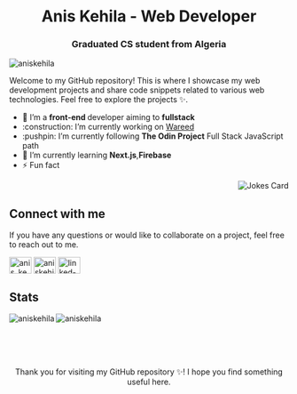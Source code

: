 <h1 align="center">Anis Kehila - Web Developer</h1>
<h3 align="center">Graduated CS student from Algeria</h3>
<p align="left"> <img src="https://komarev.com/ghpvc/?username=aniskehila&label=Profile%20views&color=0e75b6&style=flat" alt="aniskehila" /> </p>
<p>Welcome to my GitHub repository! This is where I showcase my web development projects and share code snippets related to various web technologies. Feel free to explore the projects ✨.</p>
<ul>
  <li>🔭 I’m a <strong> front-end </strong> developer aiming to <strong>fullstack</strong></li>
  <li>:construction: I’m currently working on <a href="wareed-dz.com" target="_blank" >Wareed</a></li>
  <li>:pushpin: I’m currently following <strong>The Odin Project</strong> Full Stack JavaScript path </li>
  <li>🌱 I’m currently learning <strong>Next.js</strong>,<strong>Firebase</strong> </li>
  <li>⚡ Fun fact
    <p align="right"><img src="https://readme-jokes.vercel.app/api?hideBorder" alt="Jokes Card" /></p>
   </li>
</ul>

<!--
**AnisKehila/AnisKehila** is a ✨ _special_ ✨ repository because its `README.md` (this file) appears on your GitHub profile.

Here are some ideas to get you started:

- 
- 👯 I’m looking to collaborate on ...
- 🤔 I’m looking for help with ...
- 💬 Ask me about ...
- 📫 How to reach me: ...
- 😄 Pronouns: ...
-->
  
<h2 align="left">Connect with me</h3>
<p>If you have any questions or would like to collaborate on a project, feel free to reach out to me.</p>
<p align="left">
  <a href="https://instagram.com/anis_kehila" target="blank"><img align="center" src="https://raw.githubusercontent.com/rahuldkjain/github-profile-readme-generator/master/src/images/icons/Social/instagram.svg" alt="anis_kehila" height="30" width="40" /></a>
  <a href="https://www.leetcode.com/aniskehila" target="blank"><img align="center" src="https://raw.githubusercontent.com/rahuldkjain/github-profile-readme-generator/master/src/images/icons/Social/leet-code.svg" alt="aniskehila" height="30" width="40" /></a>
  <a href="https://linkedin.com/in/anis-kehila/" target="_blank">
  <img align="center" src="https://raw.githubusercontent.com/rahuldkjain/github-profile-readme-generator/master/src/images/icons/Social/linked-in-alt.svg" alt="linked-in" height="30" width="40" />            </a>
</p>
<h2 align="left">Stats</h3>
<p><img align="left" src="https://github-readme-stats.vercel.app/api/top-langs?username=aniskehila&show_icons=true&locale=en&layout=compact" alt="aniskehila" /></p>
<p><img align="center" src="https://github-readme-streak-stats.herokuapp.com/?user=aniskehila&" alt="aniskehila" /></p>
<br/>
<br/>
<br/>
<p align="center">Thank you for visiting my GitHub repository ✨! I hope you find something useful here.</p>
